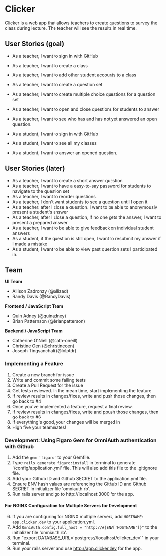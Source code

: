 # Clicker

Clicker is a web app that allows teachers to create questions to survey the class during lecture. The teacher will see the results in real time.

## User Stories (goal)

- As a teacher, I want to sign in with GitHub
- As a teacher, I want to create a class
- As a teacher, I want to add other student accounts to a class
- As a teacher, I want to create a question set
- As a teacher, I want to create multiple choice questions for a question set
- As a teacher, I want to open and close questions for students to answer
- As a teacher, I want to see who has and has not yet answered an open question.

- As a student, I want to sign in with GitHub
- As a student, I want to see all my classes
- As a student, I want to answer an opened question.

## User Stories (later)

- As a teacher, I want to create a short answer question
- As a teacher, I want to have a easy-to-say password for students to navigate to the question set
- As a teacher, I want to reorder questions
- As a teacher, I don't want students to see a question until I open it
- As a teacher, after I close a question, I want to be able to anonymously present a student's answer
- As a teacher, after I close a question, if no one gets the answer, I want to present a prepared answer
- As a teacher, I want to be able to give feedback on individual student answers
- As a student, if the question is still open, I want to resubmit my answer if I made a mistake
- As a student, I want to be able to view past question sets I participated in.

## Team

**UI Team**

- Allison Zadronzy (@allizad)
- Randy Davis (@RandyDavis)

**Frontend / JavaScript Team**

- Quin Adney (@quinadney)
- Brian Patternson (@brianpatterson)

**Backend / JavaScript Team**

- Catherine O'Niell (@cath-oneill)
- Christine Oen (@christineoen)
- Joseph Tingsanchali (@lolptdr)

### Implementing a Feature

1. Create a new branch for issue
2. Write and commit some failing tests
3. Create a Pull Request for the issue
4. Get tests reviewed. In the mean time, start implementing the feature
5. If review results in changes/fixes, write and push those changes, then go back to #4
6. Once you've implemented a feature, request a final review.
7. If review results in changes/fixes, write and ppush those changes, then go back to #6
8. If everything's good, your changes will be merged in
9. High five your teammates!

### Development: Using Figaro Gem for OmniAuth authentication with Github

1. Add the `gem 'figaro'` to your Gemfile.
2. Type `rails generate figaro:install` in terminal to generate '/config/application.yml' file. This will also add this file to the .gitignore file.
3. Add your Github ID and Github SECRET to the application.yml file.
4. Ensure ENV hash values are referencing the Github ID and Github SECRET in initializer file 'omniauth.rb'.
5. Run rails server and go to http://localhost:3000 for the app. 

#### For NGINX Configuration for Multiple Servers for Development

6. If you are configuring for NGINX multiple servers, add `HOSTNAME: app.clicker.dev` to your application.yml.
7. Add `OmniAuth.config.full_host = "http://#{ENV['HOSTNAME']}"` to the initializer file 'omniauth.rb'.
8. Run "export DATABASE_URL='postgres://localhost/clicker_dev'" in your terminal.
9. Run your rails server and use http://app.clicker.dev for the app.
